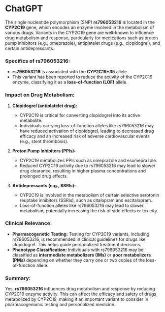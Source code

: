 # ChatGPT

The single nucleotide polymorphism (SNP) **rs796053216** is located in the **CYP2C19** gene, which encodes an enzyme involved in the metabolism of various drugs. Variants in the CYP2C19 gene are well-known to influence drug metabolism and response, particularly for medications such as proton pump inhibitors (e.g., omeprazole), antiplatelet drugs (e.g., clopidogrel), and certain antidepressants.

### Specifics of rs796053216:
- **rs796053216** is associated with the **CYP2C19*35** allele.
- This variant has been reported to reduce the activity of the CYP2C19 enzyme, classifying it as a **loss-of-function (LOF)** allele.

### Impact on Drug Metabolism:
1. **Clopidogrel (antiplatelet drug):**
   - CYP2C19 is critical for converting clopidogrel into its active metabolite.
   - Individuals carrying loss-of-function alleles like rs796053216 may have reduced activation of clopidogrel, leading to decreased drug efficacy and an increased risk of adverse cardiovascular events (e.g., stent thrombosis).

2. **Proton Pump Inhibitors (PPIs):**
   - CYP2C19 metabolizes PPIs such as omeprazole and esomeprazole.
   - Reduced CYP2C19 activity due to rs796053216 may lead to slower drug clearance, resulting in higher plasma concentrations and prolonged drug effects.

3. **Antidepressants (e.g., SSRIs):**
   - CYP2C19 is involved in the metabolism of certain selective serotonin reuptake inhibitors (SSRIs), such as citalopram and escitalopram.
   - Loss-of-function alleles like rs796053216 may lead to slower metabolism, potentially increasing the risk of side effects or toxicity.

### Clinical Relevance:
- **Pharmacogenetic Testing:** Testing for CYP2C19 variants, including rs796053216, is recommended in clinical guidelines for drugs like clopidogrel. This helps guide personalized treatment decisions.
- **Phenotype Classification:** Individuals with rs796053216 may be classified as **intermediate metabolizers (IMs)** or **poor metabolizers (PMs)** depending on whether they carry one or two copies of the loss-of-function allele.

### Summary:
Yes, **rs796053216** influences drug metabolism and response by reducing CYP2C19 enzyme activity. This can affect the efficacy and safety of drugs metabolized by CYP2C19, making it an important variant to consider in pharmacogenomic testing and personalized medicine.